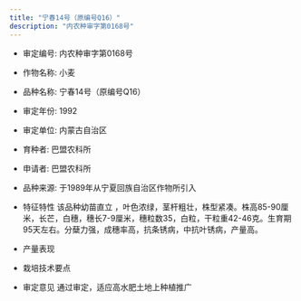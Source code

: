```yaml
---
title: "宁春14号（原编号Q16）"
description: "内农种审字第0168号"
---
```

* 审定编号:  内农种审字第0168号

*  作物名称:  小麦

*  品种名称:  宁春14号（原编号Q16）

*  审定年份:  1992

*  审定单位:  内蒙古自治区

* 育种者:  巴盟农科所

*  申请者:  巴盟农科所

*  品种来源:  于1989年从宁夏回族自治区作物所引入


*  特征特性
该品种幼苗直立 ，叶色浓绿，茎杆粗壮，株型紧凑。株高85-90厘米，长芒，白穗，穗长7-9厘米，穗粒数35，白粒，干粒重42-46克。生育期95天左右。分蘖力强，成穗率高，抗条锈病，中抗叶锈病，产量高。


*  产量表现


*  栽培技术要点


*  审定意见
通过审定，适应高水肥土地上种植推广


